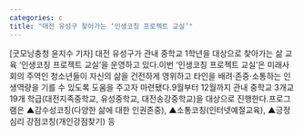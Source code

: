 ```yaml
---
categories: c
title: "대전 유성구 찾아가는 ‘인생코칭 프로젝트 교실’"
---
```

[굿모닝충청 윤지수 기자] 대전 유성구가 관내 중학교 1학년을 대상으로 찾아가는 삶 교육 ‘인생코칭 프로젝트 교실’을 운영하고 있다.이번 ‘인생코칭 프로젝트 교실’은 미래사회의 주역인 청소년들이 자신의 삶을 건전하게 영위하고 타인을 배려·존중·소통하는 인생역량을 기를 수 있도록 도움을 주고자 마련됐다.9월부터 12월까지 관내 중학교 3개교 19개 학급(대전지족중학교, 유성중학교, 대전송강중학교)을 대상으로 진행한다.프로그램은 ▲감수성코칭(다양한 삶에 대한 인권존중), ▲소통코칭(인터넷예절교육), ▲긍정심리 강점코칭(개인강점찾기) 등